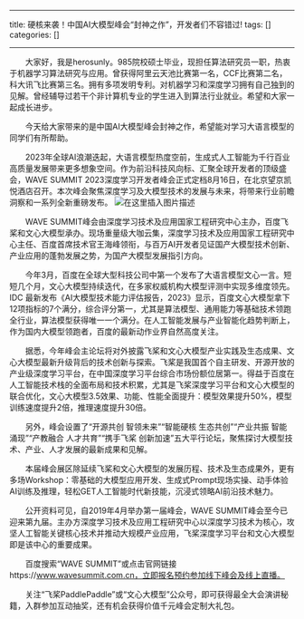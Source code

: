 
--- 
title:  硬核来袭！中国AI大模型峰会“封神之作”，开发者们不容错过! 
tags: []
categories: [] 

---
  大家好，我是herosunly。985院校硕士毕业，现担任算法研究员一职，热衷于机器学习算法研究与应用。曾获得阿里云天池比赛第一名，CCF比赛第二名，科大讯飞比赛第三名。拥有多项发明专利。对机器学习和深度学习拥有自己独到的见解。曾经辅导过若干个非计算机专业的学生进入到算法行业就业。希望和大家一起成长进步。

  今天给大家带来的是中国AI大模型峰会封神之作，希望能对学习大语言模型的同学们有所帮助。

  2023年全球AI浪潮迭起，大语言模型热度空前，生成式人工智能为千行百业高质量发展带来更多想象空间。作为前沿科技风向标、汇聚全球开发者的顶级盛会，WAVE SUMMIT 2023深度学习开发者峰会正式定档8月16日，在北京望京凯悦酒店召开。本次峰会聚焦深度学习及大模型技术的发展与未来，将带来行业前瞻洞察和一系列全新重磅发布。 <img src="https://img-blog.csdnimg.cn/c8588be3d3704f32a2b1b526bb16780e.png#pic_center" alt="在这里插入图片描述">

  WAVE SUMMIT峰会由深度学习技术及应用国家工程研究中心主办，百度飞桨和文心大模型承办。现场重量级大咖云集，深度学习技术及应用国家工程研究中心主任、百度首席技术官王海峰领衔，与百万AI开发者见证国产大模型技术创新、产业应用的蓬勃发展之势，为国产大模型发展指引方向。

  今年3月，百度在全球大型科技公司中第一个发布了大语言模型文心一言。短短几个月，文心大模型持续迭代，在多家权威机构大模型评测中实现多维度领先。IDC 最新发布《AI大模型技术能力评估报告，2023》显示，百度文心大模型拿下12项指标的7个满分，综合评分第一，尤其是算法模型、通用能力等基础技术领跑全行业，算法模型获得唯一一个满分。在人工智能发展与产业智能化趋势判断上，作为国内大模型领跑者，百度的最新动作业界自然高度关注。

  据悉，今年峰会主论坛将对外披露飞桨和文心大模型产业实践及生态成果、文心大模型最新升级背后的技术创新与探索。飞桨是我国首个自主研发、开源开放的产业级深度学习平台，在中国深度学习平台综合市场份额位居第一。得益于百度在人工智能技术栈的全面布局和技术积累，尤其是飞桨深度学习平台和文心大模型的联合优化，文心大模型3.5效果、功能、性能全面提升：模型效果提升50%，模型训练速度提升2倍，推理速度提升30倍。

  另外，峰会设置了“开源共创 智领未来”“智能硬核 生态共创”“产业共振 智能涌现”“产教融合 人才共育”“携手飞桨 创新加速”五大平行论坛，聚焦探讨大模型技术、产业、人才发展的最新成果和见解。

  本届峰会展区除延续飞桨和文心大模型的发展历程、技术及生态成果外，更有多场Workshop：零基础的大模型应用开发、生成式Prompt现场实操、动手体验AI训练及推理，轻松GET人工智能时代新技能，沉浸式领略AI前沿技术魅力。

  公开资料可见，自2019年4月举办第一届峰会，WAVE SUMMIT峰会至今已迎来第九届。主办方深度学习技术及应用工程研究中心以深度学习技术为核心，攻坚人工智能关键核心技术并推动大规模产业应用，飞桨深度学习平台和文心大模型即是该中心的重要成果。

  百度搜索“WAVE SUMMIT”或点击官网链接https://www.wavesummit.com.cn，立即报名预约参加线下峰会及线上直播。

  关注“飞桨PaddlePaddle”或“文心大模型”公众号，即可获得最全大会演讲秘籍，入群参加互动抽奖，还有机会获得价值千元峰会定制大礼包。
